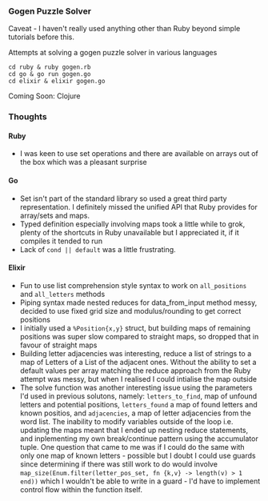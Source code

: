 ### Gogen Puzzle Solver

Caveat - I haven't really used anything other than Ruby beyond simple tutorials before this.

Attempts at solving a gogen puzzle solver in various languages

    cd ruby & ruby gogen.rb
    cd go & go run gogen.go
    cd elixir & elixir gogen.go

Coming Soon: Clojure

### Thoughts

#### Ruby

- I was keen to use set operations and there are available on arrays out of the box which was a pleasant surprise

#### Go

- Set isn't part of the standard library so used a great third party representation. I definitely missed the unified API that Ruby provides for array/sets and maps.
- Typed definition especially involving maps took a little while to grok, plenty of the shortcuts in Ruby unavailable but I appreciated it, if it compiles it tended to run
- Lack of `cond || default` was a little frustrating.

#### Elixir

- Fun to use list comprehension style syntax to work on `all_positions` and `all_letters` methods
- Piping syntax made nested reduces for data_from_input method messy, decided to use fixed grid size and modulus/rounding to get correct positions
- I initially used a `%Position{x,y}` struct, but building maps of remaining positions was super slow compared to straight maps, so dropped that in favour of straight maps
- Building letter adjacencies was interesting, reduce a list of strings to a map of Letters of a List of the adjacent ones.  Without the ability to set a default values per array matching the reduce approach from the Ruby attempt was messy, but when I realised I could intialise the map outside
- The solve function was another interesting issue using the parameters I'd used in previous solutons, namely: `letters_to_find`, map of unfound letters and potential positions, `letters_found` a map of found letters and known positios, and `adjacencies`, a map of letter adjacencies from the word list. The inability to modify variables outside of the loop i.e. updating the maps meant that I ended up nesting reduce statements, and inplementing my own break/continue pattern using the accumulator tuple. One question that came to me was if I could do the same with only one map of known letters - possible but I doubt I could use guards since determining if there was still work to do would involve `map_size(Enum.filter(letter_pos_set, fn {k,v} -> length(v) > 1 end))` which I wouldn't be able to write in a guard - I'd have to implement control flow within the function itself.
